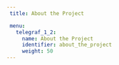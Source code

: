 ```yaml
---
 title: About the Project

 menu:
   telegraf_1_2:
     name: About the Project
     identifier: about_the_project
     weight: 50
---
```

